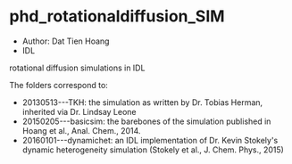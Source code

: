 # phd_rotationaldiffusion_SIM
- Author: Dat Tien Hoang
- IDL

rotational diffusion simulations in IDL

The folders correspond to:
- 20130513---TKH: the simulation as written by Dr. Tobias Herman, inherited via Dr. Lindsay Leone
- 20150205---basicsim: the barebones of the simulation published in Hoang et al., Anal. Chem., 2014.
- 20160101---dynamichet: an IDL implementation of Dr. Kevin Stokely's dynamic heterogeneity simulation (Stokely et al., J. Chem. Phys., 2015)
